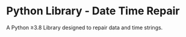 # Python Library - Date Time Repair

A Python ≥3.8 Library designed to repair data and time strings.

